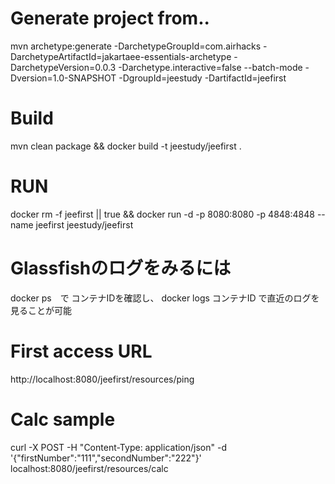 # Generate project from..
mvn archetype:generate -DarchetypeGroupId=com.airhacks -DarchetypeArtifactId=jakartaee-essentials-archetype -DarchetypeVersion=0.0.3  -Darchetype.interactive=false --batch-mode -Dversion=1.0-SNAPSHOT -DgroupId=jeestudy -DartifactId=jeefirst

# Build
mvn clean package && docker build -t jeestudy/jeefirst .

# RUN

docker rm -f jeefirst || true && docker run -d -p 8080:8080 -p 4848:4848 --name jeefirst jeestudy/jeefirst 

# Glassfishのログをみるには
docker ps　で コンテナIDを確認し、
docker logs コンテナID
で直近のログを見ることが可能

# First access URL
http://localhost:8080/jeefirst/resources/ping

# Calc sample 
curl -X POST -H "Content-Type: application/json" -d '{"firstNumber":"111","secondNumber":"222"}' localhost:8080/jeefirst/resources/calc

